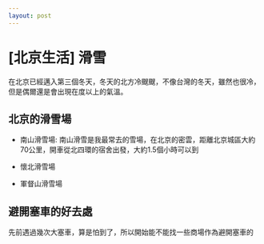 ```yaml
---
layout: post
---
```


# [北京生活] 滑雪

在北京已經邁入第三個冬天，冬天的北方冷颼颼，不像台灣的冬天，雖然也很冷，但是偶爾還是會出現在度以上的氣溫。

## 北京的滑雪場
 - 南山滑雪場: 南山滑雪是我最常去的雪場，在北京的密雲，距離北京城區大約70公里，開車從北四環的宿舍出發，大約1.5個小時可以到

 - 懷北滑雪場

 - 軍督山滑雪場


## 避開塞車的好去處

先前遇過幾次大塞車，算是怕到了，所以開始能不能找一些商場作為避開塞車的